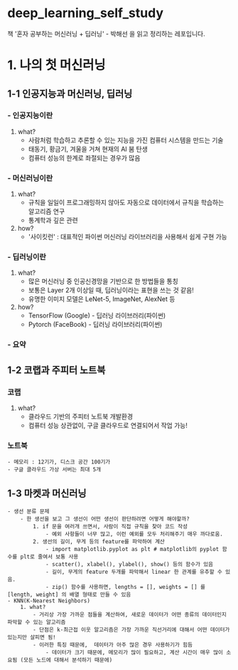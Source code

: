 # deep_learning_self_study
책 '혼자 공부하는 머신러닝 + 딥러닝' - 박해선 을 읽고 정리하는 레포입니다.

# 1. 나의 첫 머신러닝
## 1-1 인공지능과 머신러닝, 딥러닝
### - 인공지능이란
1. what?
    - 사람처럼 학습하고 추론할 수 있는 지능을 가진 컴퓨터 시스템을 만드는 기술
    - 태동기, 황금기, 겨울을 거쳐 현재의 AI 붐 탄생
    - 컴퓨터 성능의 한계로 좌절되는 경우가 많음
### - 머신러닝이란
1. what?
    - 규칙을 일일이 프로그래밍하지 않아도 자동으로 데이터에서 규칙을 학습하는 알고리즘 연구
    - 통계학과 깊은 관련
3. how?
    - '사이킷런' : 대표적인 파이썬 머신러닝 라이브러리을 사용해서 쉽게 구현 가능
### - 딥러닝이란
1. what?
    - 많은 머신러닝 중 인공신경망을 기반으로 한 방법들을 통칭
    - 보통은 Layer 2개 이상일 때, 딥러닝이라는 표현을 쓰는 것 같음!
    - 유명한 이미지 모델은 LeNet-5, ImageNet, AlexNet 등
3. how?
    - TensorFlow (Google) - 딥러닝 라이브러리(파이썬)
    - Pytorch (FaceBook) - 딥러닝 라이브러리(파이썬)
### - 요약

## 1-2 코랩과 주피터 노트북
### 코랩
1. what?
    - 클라우드 기반의 주피터 노트북 개발환경
    - 컴퓨터 성능 상관없이, 구글 클라우드로 연결되어서 작업 가능!
### 노트북
    - 메모리 : 12기가, 디스크 공간 100기가
    - 구글 클라우드 가상 서버는 최대 5개
## 1-3 마켓과 머신러닝
    - 생선 분류 문제
        - 한 생선을 보고 그 생선이 어떤 생선이 판단하려면 어떻게 해야할까?
            1. if 문을 여러개 쓰면서, 사람이 직접 규칙을 찾아 코드 작성
                - 예외 사항들이 너무 많고, 이런 예외를 모두 처리해주기 매우 까다로움.
            2. 생선의 길이, 무게 등의 feature를 파악하여 계산
                - import matplotlib.pyplot as plt # matplotlib의 pyplot 함수를 plt로 줄여서 보통 사용
                - scatter(), xlabel(), ylabel(), show() 등의 함수가 있음
                - 길이, 무게의 feature 두개를 파악해서 linear 한 관계를 유추할 수 있음.
                - zip() 함수를 사용하면, lengths = [], weights = [] 를 [length, weight] 의 배열 형태로 만들 수 있음
    - KNN(K-Nearest Neighbors)
        1. what?
            - 거리상 가장 가까운 점들을 계산하여, 새로운 데이터가 어떤 종류의 데이터인지 파악할 수 있는 알고리즘
            - 단점은 k-최근접 이웃 알고리즘은 가장 가까운 직선거리에 대해서 어떤 데이터가 있는지만 살피면 됨! 
            - 이러한 특징 때문에,  데이터가 아주 많은 경우 사용하기가 힘듬
                - 데이터가 크기 때문에, 메모리가 많이 필요하고, 계산 시간이 매우 많이 소요됨 (모든 노드에 대해서 분석하기 때문에)
